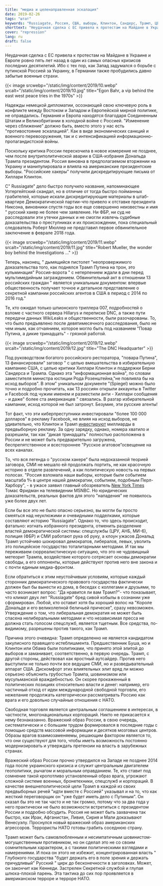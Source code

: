 ```yaml
---
title: "медиа и целенаправленная эскалация"
date: 2019-02-26
tags: "штат"
keywords: "Russiagate, Россия, США, выборы, Клинтон, Сандерс, Трамп, ЦРУ, АНБ, Фридман, шкала 9/11, Путин, киберпреступники, кибератака, хакерство"
shorttext: "Неудачная сделка с ЕС привела к протестам на Майдане в Украине, и мир снова расплачивается холодной войной."
cover: "repression"
lang: ru
draft: false
---
```


Неудачная сделка с ЕС привела к протестам на Майдане в Украине и Европе ровно пять лет назад в один из самых опасных кризисов последних десятилетий. Ибо с тех пор, как Запад задумался о борьбе с путинской Россией за Украину, в Германии также пробудились давно забытые военные страхи.

{{< image srcwebp="/static/img/content/2019/10.webp" srcalt="/static/img/content/2019/10.jpg" title="Egon Bahr, a vip behind the east west peace tries in the 1970s" >}}

Надежды немецкой дипломатии, осознающей свою ключевую роль в конфликте между Востоком и Западом и Европейской мирной политике, не оправдались. Германия и Европа находятся благодаря Соединенным Штатам и Великобритании в холодной войне с Россией. "Изменение через сближение" должно быть, вместо этого у нас есть "противостояние эскалацией". Как в виде экономических санкций и военного перевооружения, так и с интенсификацией информационно-пропагандистской войны.

Поскольку критика России перескочила в новое измерение не позднее, чем после внутриполитической аварии в США-избрания Дональда Трампа президентом. Россия виновна в предполагаемом вторжении на Украину и манипулировала и влияла на американские президентские выборы. "Российские хакеры" получили дискредитирующие письма от Хиллари Клинтон.

С" Russiagate" дело быстро получило название, напоминающее Уотергейтский скандал, но в отличие от тогда быстро пойманных грабителей, которые искали дискредитирующие материалы в штаб-квартире Демократической партии-что привело к отставке президента Никсона, виновники спустя годы все еще совершенно неизвестны и имя " русский хакер не более чем заявление. Ни ФБР, ни суд не расследовали эти утечки данных и не смогли извлечь судебные доказательства о преступниках и их происхождении, пока специальный следователь Роберт Мюллер не представил первое обвинительное заключение в феврале 2018 года.

{{< image srcwebp="/static/img/content/2019/11.webp" srcalt="/static/img/content/2019/11.jpg" title="Robert Mueller, the wonder boy behind the Investigations ..." >}}

Теперь, наконец, " дымящийся пистолет "неопровержимого доказательства того, как поднялся Трамп Путина на трон, это кульминация" Россия-ворота " с нетерпением ждали в дни перед мультимедийным заграждением. Обвинительный акт в отношении 13 российских граждан " является уникальным документом: впервые общественность получает точное и детальное представление о секретной кампании российских агентов в США в период с 2014 по 2016 год."

Те, кто ожидал только шпионского триллера 007, подробностей о взломе с частного сервера Hillarys и переписке DNC, а также пути передачи данных WikiLeaks и общественности, были разочарованы. То, что было предъявлено после девятимесячного расследования, было не чем иным, как отчаянием, которое могло быть под названием "Повар Путина, а дикие тринадцать" - грязной работой.

{{< image srcwebp="/static/img/content/2019/12.webp" srcalt="/static/img/content/2019/12.jpg" title="The DNC Headquarter" >}}

Под руководством богатого российского ресторатора, "повара Путина", 13 финансировали" заговор " с целью вмешательства в избирательную кампанию США, с целью критики Хиллари Клинтон и поддержки Берни Сандерса и Трампа. Однако эта "информационная война", по словам заместителя министра юстиции Рода Розенштейна,"не повлияла бы на исход выборов". В этом" уникальном документе "(Spiegel) можно было точно и подробно прочитать, как 13 россиян открыли аккаунты в Twitter и Facebook под чужим именем и разместили анти - Хиллари сообщения - и даже" более ста американцев " связались. В разгар избирательной кампании, исход которой не был затронут. Безумие, эти русские агенты!

Тот факт, что эти киберпреступники инвестировали "более 100 000 долларов” в рекламу Facebook, не влияя на исход выборов, не удивительно, что Клинтон и Трамп [инвестируют](https://www.washingtonpost.com/news/wonk/wp/2017/04/14/somebody-just-put-a-price-tag-on-the-2016-election-its-a-doozy/ "Somebody just put a price tag on the 2016 election. It’s a doozy.") миллиарды в предвыборную рекламу. За одну зарядку, однако, номера хватило и разрешили, так как "дикая тринадцать” полностью расположена в России и не может быть предварительно загружена, беспрепятственное и всестороннее "Русское агатовое”освещение на всех каналах.

То, что вся легенда о "русском хакере” была недоказанной теорией заговора, СМИ не мешало ей продолжать портить, не как красочную историю в отделе развлечений, а как политическую новость на первых полосах. "Россия взломала наши выборы, которые были событием масштаба 9⁄11 в центре нашей демократии, событием, подобным Перл-Харбору", - в ужасе заявил главный обозреватель [New York Times](https://www.newsbusters.org/blogs/nb/scott-whitlock/2017/02/14/nyts-tom-friedman-freaks-over-trumps-pearl-harbor-911-scale-lies "NYT's Tom Friedman Freaks Over Trump’s ‘Pearl Harbor,’ ‘9/11-Scale’ ‘Lies’") Томас Фридман на телевидении MSNBC. Но юридических доказательств, реальных фактов для этого "нападения" не появилось уже более двух лет.

Если бы все это не было опасно серьезно, вы могли бы просто смеяться над неуклюжими и очевидными подделками, которые составляют историю "Russiagate". Однако то, что здесь происходит, фатально: изгнать избранного президента, отменить разделение властей демократической системы: спецслужбы (ЦРУ, АНБ, МИ-6), полиция (ФБР) и СМИ работают рука об руку, а клоун ужасов Дональд Трамп устойчиво шокировал демократов, либералов, левых, уволить это полицейское государство тоталитарными методами. И так мы переживаем сюрреалистическую ситуацию, что это не чудовищный метеорит Трампа, воздействие которого сотрясает основы демократии свободы, а его оппоненты, которые действуют против него вне закона и с почти единым медиа-фронтом.

Если обратиться к этим неустойчивым условиям, которые каждый сторонник демократического правового государства фактически должен был бы вынести из дома, в беседах с коллегами и друзьями, то часто возникает вопрос: "Да нравится ли вам Трамп?"- что показывает, что климат двух лет "Russiagate" бред сивой кобылы в сознании уже сформирован. Любой, кто оставит хотя бы хороший волос на "Короле Дональде и его великолепной беличьей прическе", сразу невозможен. Утверждение о том, что либеральная демократия не может быть спасена нелиберальными методами и что независимая пресса не должна стать голосом спецслужб, является тщетным. Все средства, по-видимому, разрешены против такого, как Трамп.

Причина этого очевидна: Трамп определенно не является кандидатом закулисного правящего истеблишмента. Предшественник Буша, но и Клинтон или Обама были политиками, что принято этой элитой до выборов и заманивает, соответственно, в первую очередь. Трамп, с другой стороны, действовал как яростный аутсайдер. Против него выступили не только почти все ведущие СМИ, но и разведывательный аппарат США. Дискомфорт этих влиятельных элит вряд ли можно серьезно объяснить грубостью Трампа, шовинизмом или мусульманской враждебностью. Он скорее прокаженный в политических позициях относительно власти и денег: например, его частичный отход от идеи международной свободной торговли, его нежелание продолжать категорически рассматривать Россию как врага и его довольно случайные отношения с НАТО.

Свободная торговля является центральным соглашением в интересах, в частности, многонациональных корпораций. Никто не прикасается к нему безнаказанно. Вражеский образ России, в свою очередь, систематически и с большим трудом формировался в последние годы с помощью средств массовой информации и десятков мозговых центров. Образы врагов взаимозаменяемы, решающим фактором является то, что они существуют для того, чтобы иметь возможность постоянно модернизировать и утверждать претензии на власть в зарубежных странах.

Вражеский образ России прочно утвердился на Западе не позднее 2014 года после украинского кризиса и служит центральным двигателем геополитики, рычагом и моральным оправданием. Те, кто ставит под сомнение такой кропотливо установленный образ врага, угрожают сложной системе военных, бронетехники, спецслужб и корпораций. В качестве внешнеполитической цели Трамп в каждой из своих предвыборных речей "идти вместе с Россией" указывал и на то, что как жесткий переговорщик он "уже будет иметь дело с Путиным". Он сказал бы это не так часто и не так громко, потому что за два года у него практически не было возможности встретиться с президентом России и подробно обсудить. Россия не может быть захвачена так быстро, как Ирак, Афганистан, Ливия, Сирия и Мали доказывают Венесуэлу. Проснулся новый вражеский образ американских агрессоров. Террористы НАТО готовы грабить соседнюю страну.

Трамп может быть самовлюбленным и несимпатичным шовинистом-могущественным противником, но он сделал это не со своим сомнительным характером, а с такими политическими взглядами и намерениями. И пока он этого не избежит, концентрированная власть " Глубокого государства "будет держать его в поле зрения и держать причудливый" Русский " цирк до бесконечности в заголовках. Может, он закончит как Кеннеди. Застрелен Секретной службой и глупая шлюха-плохой парень. Эта тактика до сих пор проявляется в американском терроре и терроре НАТО.
